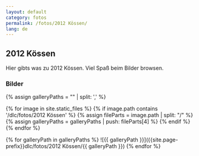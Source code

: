 ```yaml
---
layout: default
category: fotos
permalink: /fotos/2012 Kössen/
lang: de
---
```


## 2012 Kössen

Hier gibts was zu 2012 Kössen. Viel Spaß beim Bilder browsen.

### Bilder
{% assign galleryPaths = "" | split: ',' %}

{% for image in site.static_files %}
{% if image.path contains '/dlc/fotos/2012 Kössen' %}
        {% assign fileParts = image.path | split: "/" %}
        {% assign galleryPaths = galleryPaths | push: fileParts[4] %}
{% endif %}
{% endfor %}

{% for galleryPath in galleryPaths %}
![{{ galleryPath }}]({{site.page-prefix}}dlc/fotos/2012 Kössen/{{ galleryPath }})
{% endfor %}
